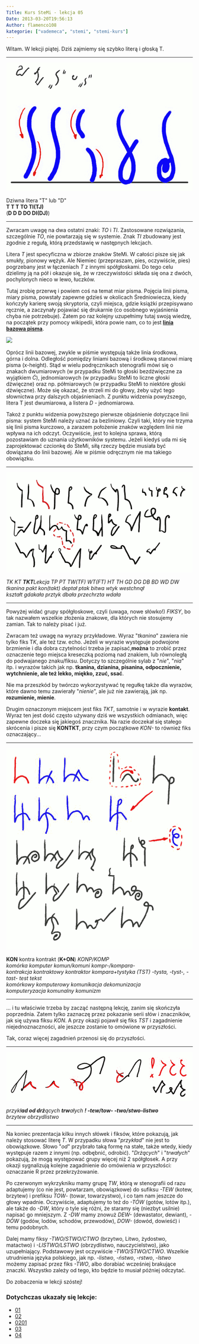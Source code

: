 ```yaml
---
Title: Kurs SteMi - lekcja 05
Date: 2013-03-20T19:56:13
Author: flamenco108
kategorie: ["vademeca", "stemi", "stemi-kurs"]
---
```


Witam. W lekcji piątej. Dziś zajmiemy się szybko literą i głoską T.


-------------------

![](Lekcja-0501.png)

Dziwna litera "T" lub "D" \
**T T T TO TI(TJ)** \
(**D D D DO DI(DJ)**)

-------------------

Zwracam uwagę na dwa ostatni znaki: *TO* i *TI*. Zastosowane rozwiązania,
szczególnie *TO*, nie powtarzają się w systemie. Znak *TI* zbudowany jest
zgodnie z regułą, którą przedstawię w następnych lekcjach.

Litera *T* jest specyficzna w zbiorze znaków
SteMi. W całości pisze się jak smukły, pionowy wężyk. Ale Niemiec
(przepraszam, pies, oczywiście, pies) pogrzebany jest w łączeniach *T* z
innymi spółgłoskami. Do tego celu dzielimy ją na pół i okazuje się, że w
rzeczywistości składa się ona z dwóch, pochylonych nieco w lewo,
łuczków.

Tutaj zrobię przerwę i powiem coś na temat miar pisma. Pojęcia linii
pisma, miary pisma, powstały zapewne gdzieś w okolicach Średniowiecza,
kiedy kończyły karierę swoją skryptoria, czyli miejsca, gdzie książki
przepisywano ręcznie, a zaczynały pojawiać się drukarnie (co osobnego
wyjaśnienia chyba nie potrzebuje). Zatem po raz kolejny uzupełnimy tutaj
swoją wiedzę, na początek przy pomocy wikipedii, która powie nam, co to
jest [**linia bazowa pisma**](http://pl.wikipedia.org/wiki/Linia_bazowa).



![](https://upload.wikimedia.org/wikipedia/commons/3/39/Typography_Line_Terms.svg)



Oprócz linii bazowej, zwykle w piśmie występują także linia środkowa,
górna i dolna. Odległość pomiędzy liniami bazową i środkową stanowi
miarę pisma (x-height). Stąd w wielu podręcznikach stenografii mówi się
o znakach dwumiarowych (w przypadku SteMi to głoski bezdźwięczne za
wyjątkiem *Ć*), jednomiarowych (w przypadku SteMi to liczne głoski
dźwięczne) oraz np. półmiarowych (w przypadku SteMi to niektóre głoski
dźwięczne). Może się okazać, że strzeli mi do głowy, żeby użyć tego
słownictwa przy dalszych objaśnieniach. Z punktu widzenia powyższego,
litera T jest dwumiarowa, a listera *D* - jednomiarowa.

Takoż z punktu widzenia powyższego pierwsze objaśnienie dotyczące linii
pisma: system SteMi należy uznać za bezliniowy. Czyli taki, który nie
trzyma się linii pisma kurczowo, a zarazem położenie znaków względem
linii nie wpływa na ich odczyt. Oczywiście, jest to kolejna sprawa,
którą pozostawiam do uznania użytkowników systemu. Jeżeli kiedyś uda mi
się zaprojektować czcionkę do SteMi, siłą rzeczy będzie musiała być
dowiązana do linii bazowej. Ale w piśmie odręcznym nie ma takiego
obowiązku.

-------------------

![](Lekcja-0502.png)

*TK KT **TKT**Lekcja TP PT TW(TF) WT(FT) HT TH GD DG DB BD WD DW* \
*tkanina pakt kon(takt) deptał ptak bitwa wtyk westchnął* \
*kształt gdakała prztyk dbała przechrzta wdała*

-------------------



Powyżej widać grupy spółgłoskowe, czyli (uwaga, nowe słówko!) *FIKSY*, bo tak nazwałem wszelkie złożenia znakowe, dla których nie stosujemy zamian. 
Tak to należy pisać i już. 

Zwracam też uwagę
na wyrazy przykładowe. Wyraz "*tkanina*" zawiera nie tylko fiks T*K*, ale
też tzw. echo. Jeżeli w wyrazie występuje podwojone brzmienie i
dla dobra czytelności trzeba je zapisać,**można** to
zrobić przez oznaczenie tego miejsca kreseczką poziomą nad znakiem, lub
równoległą do podwajanego znaku/fiksu. Dotyczy to szczególnie sylab z
"*nie*", "*nia*" itp. i wyrazów takich jak np. 
**tkanina, dzianina, pisanina, odpocznienie, wytchnienie, ale też lekko, miękko, zzuć, ssać**. 

Nie ma przeszkód by twórczo wykorzystywać tę regułkę także dla
wyrazów, które dawno temu zawierały "*nienie*", ale już nie zawierają, jak
np. **rozumienie, mienie**.


Drugim oznaczonym miejscem jest fiks *TKT*, samotnie i w wyrazie
**kontakt**. Wyraz ten jest dość często używany dziś we wszystkich
odmianach, więc zapewne doczeka się jakiegoś znacznika. Na razie
doczekał się stałego skrócenia i pisze się **KONTKT**, przy czym początkowe
*KON-* to również fiks oznaczający...

-------------------

![](Lekcja-0504.png)

**KON** kontra kontrakt (**K+ON**) *KONP/KOMP* \
*komórka komputer komun/komuni kompr-/kompara-* \
*kontrakcja kontraktowy kontraktor kompara+tystyka (TST) -tysta, -tyst-, -tast- test tekst* \
*komórkowy komputerowy komunikacja dekomunizacja* \
*komputeryzacja komunalny komunizm* 

-------------------

... i tu właściwie trzeba by zacząć następną lekcję, zanim się skończyła
poprzednia. Zatem tylko zaznaczę przez pokazanie serii słów i
znaczników, jak się używa fiksu *KON*. A przy okazji pojawił się fiks
*TST* i zagadnienie niejednoznaczności,
ale jeszcze zostanie to omówione w przyszłości.

Tak, coraz więcej zagadnień przenosi się do przyszłości.

-------------------

![](Lekcja-0503.png)

*przykł**ad od drż**ących **trw**ałych  **! -tew/tow- -two/stwo-listwo*** \
*brzytew obrzydlistwo*

-------------------

Na koniec prezentacja kilku innych słówek i fiksów, które pokazują, jak
należy stosować literę *T*. W przypadku słowa "*przykład*" nie jest to
obowiązkowe. Słowo "*od*" przybrało taką formę na stałe, także wtedy,
kiedy występuje razem z innymi (np. odbębnić, odrobić). "*Drżących*" i
"*trwałych*" pokazują, że mogą występować grupy więcej niż 2 spółgłosek. A
przy okazji sygnalizują kolejne zagadnienie do omówienia w przyszłości:
oznaczanie R przez przekrzyżowanie.

Po czerwonym wykrzykniku mamy grupę *TW*,
którą w stenografii od razu adaptujemy (co nie jest, powtarzam, obowiązkowe)
do sufiksu *-TEW* (kotew, brzytew) 
i prefiksu *TOW*- (towar, towarzystwo), 
i co tam nam jeszcze do głowy wpadnie. 
Oczywiście, adaptujemy to też do 
*-TÓW* (gotów, lotów itp.), 
ale także do 
*-DW*, który o tyle się różni, 
że staramy się (niezbyt usilnie) napisać go mniejszym. 
Z *-DW* mamy znowuż *DEW-* (dewastator, dewiant), 
*-DÓW* (godów, lodów, schodów, przewodów), 
*DOW-* (dowód, dowieść) i temu podobnych.

Dalej mamy fiksy 
*-TWO/STWO/CTWO* (brzytwo, Litwo, żydostwo, matactwo) i
*-LISTWO/LSTWO* (obrzydlistwo, nauczycielstwo), 
jako uzupełniający.
Podstawowy jest oczywiście *-TWO/STWO/CTWO*. 
Wszelkie utrudnienia języka polskiego, jak np.
*-listwo*, *-ństwo*, *-rstwo*, *-lstwo* możemy zapisać przez fiks *-TWO*, albo
dorabiać wcześniej brakujące znaczki. 
Wszystko zależy od tego, kto będzie to musiał później odczytać.

Do zobaczenia w lekcji szóstej!



### Dotychczas ukazały się lekcje:

- [01](../2013-02-28_kurs-stemi-lekcja-01/)
- [02](../2013-03-04_kurs-stemi-lekcja-02/)
- [0201](../2013-03-08_kurs-stemi-lekcja-02-dodatek-01/)
- [03](../2013-03-12_kurs-stemi-lekcja-03/)
- [04](../2013-03-16_kurs-stemi-lekcja-04/)



